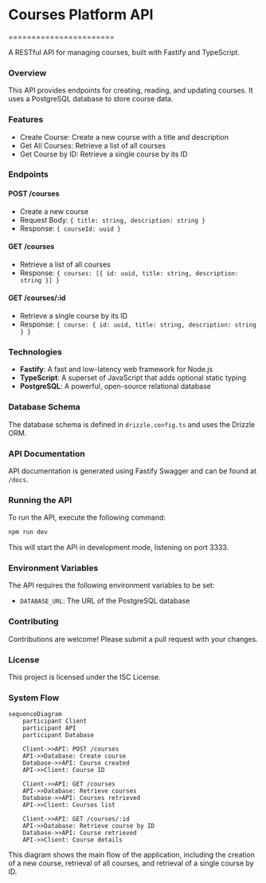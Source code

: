 # Courses Platform API
=======================

A RESTful API for managing courses, built with Fastify and TypeScript.

### Overview

This API provides endpoints for creating, reading, and updating courses. It uses a PostgreSQL database to store course data.

### Features

* Create Course: Create a new course with a title and description
* Get All Courses: Retrieve a list of all courses
* Get Course by ID: Retrieve a single course by its ID

### Endpoints

#### POST /courses

* Create a new course
* Request Body: `{ title: string, description: string }`
* Response: `{ courseId: uuid }`

#### GET /courses

* Retrieve a list of all courses
* Response: `{ courses: [{ id: uuid, title: string, description: string }] }`

#### GET /courses/:id

* Retrieve a single course by its ID
* Response: `{ course: { id: uuid, title: string, description: string } }`

### Technologies

* **Fastify**: A fast and low-latency web framework for Node.js
* **TypeScript**: A superset of JavaScript that adds optional static typing
* **PostgreSQL**: A powerful, open-source relational database

### Database Schema

The database schema is defined in `drizzle.config.ts` and uses the Drizzle ORM.

### API Documentation

API documentation is generated using Fastify Swagger and can be found at `/docs`.

### Running the API

To run the API, execute the following command:

```bash
npm run dev
```

This will start the API in development mode, listening on port 3333.

### Environment Variables

The API requires the following environment variables to be set:

* `DATABASE_URL`: The URL of the PostgreSQL database

### Contributing

Contributions are welcome! Please submit a pull request with your changes.

### License

This project is licensed under the ISC License.

### System Flow

```mermaid
sequenceDiagram
    participant Client
    participant API
    participant Database

    Client->>API: POST /courses
    API->>Database: Create course
    Database->>API: Course created
    API->>Client: Course ID

    Client->>API: GET /courses
    API->>Database: Retrieve courses
    Database->>API: Courses retrieved
    API->>Client: Courses list

    Client->>API: GET /courses/:id
    API->>Database: Retrieve course by ID
    Database->>API: Course retrieved
    API->>Client: Course details

```

This diagram shows the main flow of the application, including the creation of a new course, retrieval of all courses, and retrieval of a single course by ID.